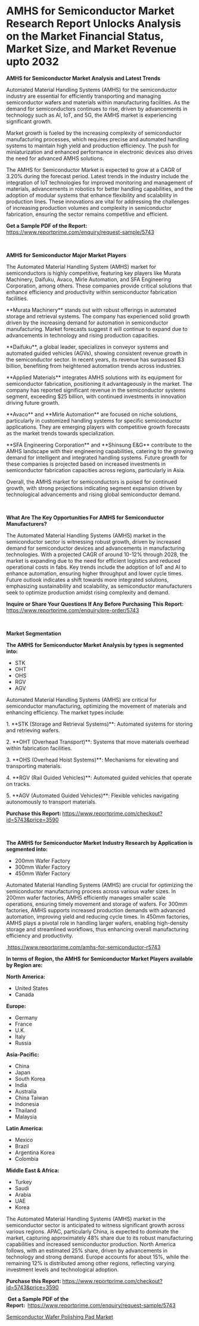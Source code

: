<p><h1>AMHS for Semiconductor Market Research Report Unlocks Analysis on the Market Financial Status, Market Size, and Market Revenue upto 2032</h1></p><p><strong>AMHS for Semiconductor Market Analysis and Latest Trends</strong></p>
<p><p>Automated Material Handling Systems (AMHS) for the semiconductor industry are essential for efficiently transporting and managing semiconductor wafers and materials within manufacturing facilities. As the demand for semiconductors continues to rise, driven by advancements in technology such as AI, IoT, and 5G, the AMHS market is experiencing significant growth. </p><p>Market growth is fueled by the increasing complexity of semiconductor manufacturing processes, which requires precise and automated handling systems to maintain high yield and production efficiency. The push for miniaturization and enhanced performance in electronic devices also drives the need for advanced AMHS solutions. </p><p>The AMHS for Semiconductor Market is expected to grow at a CAGR of 3.20% during the forecast period. Latest trends in the industry include the integration of IoT technologies for improved monitoring and management of materials, advancements in robotics for better handling capabilities, and the adoption of modular systems that enhance flexibility and scalability in production lines. These innovations are vital for addressing the challenges of increasing production volumes and complexity in semiconductor fabrication, ensuring the sector remains competitive and efficient.</p></p>
<p><strong>Get a Sample PDF of the Report:&nbsp;</strong> <a href="https://www.reportprime.com/enquiry/request-sample/5743?utm_campaign=3111&utm_medium=2&utm_source=Github&utm_content=ia&utm_term=19032025&utm_id=amhs-for-semiconductor">https://www.reportprime.com/enquiry/request-sample/5743</a></p>
<p>&nbsp;</p>
<p><strong>AMHS for Semiconductor Major Market Players</strong></p>
<p><p>The Automated Material Handling System (AMHS) market for semiconductors is highly competitive, featuring key players like Murata Machinery, Daifuku, Avaco, Mirle Automation, and SFA Engineering Corporation, among others. These companies provide critical solutions that enhance efficiency and productivity within semiconductor fabrication facilities.</p><p>**Murata Machinery** stands out with robust offerings in automated storage and retrieval systems. The company has experienced solid growth driven by the increasing demand for automation in semiconductor manufacturing. Market forecasts suggest it will continue to expand due to advancements in technology and rising production capacities.</p><p>**Daifuku**, a global leader, specializes in conveyor systems and automated guided vehicles (AGVs), showing consistent revenue growth in the semiconductor sector. In recent years, its revenue has surpassed $3 billion, benefiting from heightened automation trends across industries.</p><p>**Applied Materials** integrates AMHS solutions with its equipment for semiconductor fabrication, positioning it advantageously in the market. The company has reported significant revenue in the semiconductor systems segment, exceeding $25 billion, with continued investments in innovation driving future growth.</p><p>**Avaco** and **Mirle Automation** are focused on niche solutions, particularly in customized handling systems for specific semiconductor applications. They are emerging players with competitive growth forecasts as the market trends towards specialization.</p><p>**SFA Engineering Corporation** and **Shinsung E&G** contribute to the AMHS landscape with their engineering capabilities, catering to the growing demand for intelligent and integrated handling systems. Future growth for these companies is projected based on increased investments in semiconductor fabrication capacities across regions, particularly in Asia.</p><p>Overall, the AMHS market for semiconductors is poised for continued growth, with strong projections indicating segment expansion driven by technological advancements and rising global semiconductor demand.</p></p>
<p>&nbsp;</p>
<p><strong>What Are The Key Opportunities For AMHS for Semiconductor Manufacturers?</strong></p>
<p><p>The Automated Material Handling Systems (AMHS) market in the semiconductor sector is witnessing robust growth, driven by increased demand for semiconductor devices and advancements in manufacturing technologies. With a projected CAGR of around 10-12% through 2028, the market is expanding due to the need for efficient logistics and reduced operational costs in fabs. Key trends include the adoption of IoT and AI to enhance automation, ensuring higher throughput and lower cycle times. Future outlook indicates a shift towards more integrated solutions, emphasizing sustainability and scalability, as semiconductor manufacturers seek to optimize production amidst rising complexity and demand.</p></p>
<p><strong>Inquire or Share Your Questions If Any Before Purchasing This Report:</strong> <a href="https://www.reportprime.com/enquiry/pre-order/5743?utm_campaign=3111&utm_medium=2&utm_source=Github&utm_content=ia&utm_term=19032025&utm_id=amhs-for-semiconductor">https://www.reportprime.com/enquiry/pre-order/5743</a></p>
<p>&nbsp;</p>
<p><strong>Market Segmentation</strong></p>
<p><strong>The AMHS for Semiconductor Market Analysis by types is segmented into:</strong></p>
<p><ul><li>STK</li><li>OHT</li><li>OHS</li><li>RGV</li><li>AGV</li></ul></p>
<p><p>Automated Material Handling Systems (AMHS) are critical for semiconductor manufacturing, optimizing the movement of materials and enhancing efficiency. The market types include:</p><p>1. **STK (Storage and Retrieval Systems)**: Automated systems for storing and retrieving wafers.</p><p>2. **OHT (Overhead Transport)**: Systems that move materials overhead within fabrication facilities.</p><p>3. **OHS (Overhead Hoist Systems)**: Mechanisms for elevating and transporting materials.</p><p>4. **RGV (Rail Guided Vehicles)**: Automated guided vehicles that operate on tracks.</p><p>5. **AGV (Automated Guided Vehicles)**: Flexible vehicles navigating autonomously to transport materials.</p></p>
<p><strong>Purchase this Report:&nbsp;</strong><a href="https://www.reportprime.com/checkout?id=5743&price=3590&utm_campaign=3111&utm_medium=2&utm_source=Github&utm_content=ia&utm_term=19032025&utm_id=amhs-for-semiconductor">https://www.reportprime.com/checkout?id=5743&price=3590</a></p>
<p>&nbsp;</p>
<p><strong>The AMHS for Semiconductor Market Industry Research by Application is segmented into:</strong></p>
<p><ul><li>200mm Wafer Factory</li><li>300mm Wafer Factory</li><li>450mm Wafer Factory</li></ul></p>
<p><p>Automated Material Handling Systems (AMHS) are crucial for optimizing the semiconductor manufacturing process across various wafer sizes. In 200mm wafer factories, AMHS efficiently manages smaller scale operations, ensuring timely movement and storage of wafers. For 300mm factories, AMHS supports increased production demands with advanced automation, improving yield and reducing cycle times. In 450mm factories, AMHS plays a pivotal role in handling larger wafers, enabling high-density storage and streamlined workflows, thus enhancing overall manufacturing efficiency and productivity.</p></p>
<p><a href="https://www.reportprime.com/amhs-for-semiconductor-r5743?utm_campaign=3111&utm_medium=2&utm_source=Github&utm_content=ia&utm_term=19032025&utm_id=amhs-for-semiconductor">&nbsp;https://www.reportprime.com/amhs-for-semiconductor-r5743</a></p>
<p><strong>In terms of Region, the AMHS for Semiconductor Market Players available by Region are:</strong></p>
<p>
    <p> <strong> North America: </strong>
        <ul>
            <li>United States</li>
            <li>Canada</li>
        </ul>
        </p> 
    <p> <strong> Europe: </strong>
        <ul>
            <li>Germany</li>
            <li>France</li>
            <li>U.K.</li>
            <li>Italy</li>
            <li>Russia</li>
        </ul>
        </p> 
    <p> <strong> Asia-Pacific: </strong>
        <ul>
            <li>China</li>
            <li>Japan</li>
            <li>South Korea</li>
            <li>India</li>
            <li>Australia</li>
            <li>China Taiwan</li>
            <li>Indonesia</li>
            <li>Thailand</li>
            <li>Malaysia</li>
        </ul>
        </p> 
    <p> <strong> Latin America: </strong>
        <ul>
            <li>Mexico</li>
            <li>Brazil</li>
            <li>Argentina Korea</li>
            <li>Colombia</li>
        </ul>
        </p> 
    <p> <strong> Middle East & Africa: </strong>
        <ul>
            <li>Turkey</li>
            <li>Saudi</li>
            <li>Arabia</li>
            <li>UAE</li>
            <li>Korea</li>
        </ul>
    </p>
    </p>
<p><p>The Automated Material Handling Systems (AMHS) market in the semiconductor sector is anticipated to witness significant growth across various regions. APAC, particularly China, is expected to dominate the market, capturing approximately 48% share due to its robust manufacturing capabilities and increased semiconductor production. North America follows, with an estimated 25% share, driven by advancements in technology and strong demand. Europe accounts for about 15%, while the remaining 12% is distributed among other regions, reflecting varying investment levels and technological adoption.</p></p>
<p><strong>Purchase this Report: </strong><a href="https://www.reportprime.com/checkout?id=5743&price=3590&utm_campaign=3111&utm_medium=2&utm_source=Github&utm_content=ia&utm_term=19032025&utm_id=amhs-for-semiconductor">https://www.reportprime.com/checkout?id=5743&price=3590</a></p>
<p>&nbsp;<strong>Get a Sample PDF of the Report:&nbsp;&nbsp;</strong><a href="https://www.reportprime.com/enquiry/request-sample/5743?utm_campaign=3111&utm_medium=2&utm_source=Github&utm_content=ia&utm_term=19032025&utm_id=amhs-for-semiconductor">https://www.reportprime.com/enquiry/request-sample/5743</a></p>
<p><strong></strong></p>
<p><p><a href="https://github.com/vilehoaguy/Market-Research-Report-List-1/blob/main/semiconductor-wafer-polishing-pad-market.md?utm_campaign=3111&utm_medium=2&utm_source=Github&utm_content=ia&utm_term=19032025&utm_id=amhs-for-semiconductor">Semiconductor Wafer Polishing Pad Market</a></p></p>